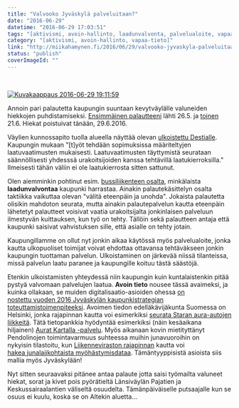 ```yaml
---
title: "Valvooko Jyväskylä palveluitaan?"
date: "2016-06-29"
datetime: "2016-06-29 17:03:51"
tags: "[aktivismi, avoin-hallinto, laadunvalvonta, palvelualoite, vapaa-tieto]"
category: "[aktivismi, avoin-hallinto, vapaa-tieto]"
link: "http://miikahamynen.fi/2016/06/29/valvooko-jyvaskyla-palveluitaan/"
status: "publish"
coverImageId: ""
---
```


 

[![Kuvakaappaus 2016-06-29 19:11:59](http://miikahamynen.fi/wp-content/uploads/2016/06/Kuvakaappaus-2016-06-29-191159.png)](https://www.facebook.com/miika.hamynen/posts/10154340815151052)

Annoin pari palautetta kaupungin suuntaan kevytväylälle valuneiden hiekkojen puhdistamiseksi. [Ensimmäinen palautteeni](https://s-asiointi.jkl.fi/eFeedback/fi/View/35804) lähti 26.5. ja [toinen](https://s-asiointi.jkl.fi/eFeedback/fi/View/36559) 21.6. Hiekat poistuivat tänään, 29.6.2016.

Väylien kunnossapito tuolla alueella näyttää olevan [ulkoistettu Destialle](http://www.jyvaskyla.fi/kadut/kunnossapito). Kaupungin mukaan "\[t\]yöt tehdään sopimuksissa määriteltyjen laatuvaatimusten mukaisesti. Laatuvaatimusten täyttymistä seurataan säännöllisesti yhdesssä urakoitsijoiden kanssa tehtävillä laatukierroksilla." Ilmeisesti tähän väliin ei ole laatukierrosta sitten sattunut.

Olen aiemminkin pohtinut esim. [bussiliikenteen osalta](http://miikahamynen.fi/2015/09/05/linkkiuudistus-on-viela-kesken/), minkälaista **laadunvalvontaa** kaupunki harrastaa. Ainakin palautekäsittelyn osalta taktiikka vaikuttaa olevan "välitä eteenpäin ja unohda". Jokaista palautetta olisikin mahdoton seurata, mutta ainakin palautepalvelun kautta eteenpäin lähetetyt palautteet voisivat vaatia urakoitsijalta jonkinlaisen palveluun ilmestyvän kuittauksen, kun työ on tehty. Tällöin sekä palautteen antaja että kaupunki saisivat vahvistuksen sille, että asialle on tehty jotain.

Kaupungillamme on ollut nyt jonkin aikaa käytössä myös palvelualoite, jonka kautta ulkopuoliset toimijat voivat ehdottaa ottavansa tehtäväkseen jonkin kaupungin tuottaman palvelun. Ulkoistaminen on järkevää niissä tilanteissa, missä palvelun laatu paranee ja kaupungille koituu tästä säästöjä.

Etenkin ulkoistamisten yhteydessä niin kaupungin kuin kuntalaistenkin pitää pystyä valvomaan palvelujen laatua. **Avoin tieto** nousee tässä avaimeksi, ja kuinka ollakaan, se muiden digitalisaatio-asioiden ohessa [on nostettu vuoden 2016 Jyväskylän kaupunkistrategian toteuttamistoimenpiteeksi](http://keskustelut.piraattipuolue.fi/keski-suomi/2015/11/24/alustava-kiitos-digitoimista/). Avoimen tiedon edelläkävijäkunta Suomessa on Helsinki, jonka rajapinnan kautta voi esimerkiksi [seurata Staran aura-autojen liikkeitä](http://www.hri.fi/fi/dataset/rajapinta-staran-lumiaurojen-sijantitietoihin). Tätä tietopankkia hyödyntää esimerkiksi (näin kesäaikana hiljainen) [Aurat Kartalla -palvelu](http://www.auratkartalla.com/). Myös aikanaan kovin mietityttänyt Pendolinojen toimintavarmuus suhteessa muihin junavuoroihin on nykyisin tilastoitu, kun [Liikenneviraston rajapinnan](http://rata.digitraffic.fi/) kautta voi [hakea junalajikohtaista myöhästymisdataa](http://julia.dy.fi/statistics/punctuality). Tämäntyyppisistä asioista siis mallia myös Jyväskylään!

Nyt sitten seuraavaksi pitänee antaa palaute jotta saisi työmailta valuneet hiekat, sorat ja kivet pois pyörätieltä Länsiväylän Pajatien ja Keskussairaalantien väliseltä osuudelta. Tämänpäiväiselle putsaajalle kun se osuus ei kuulu, koska se on Altekin aluetta...
